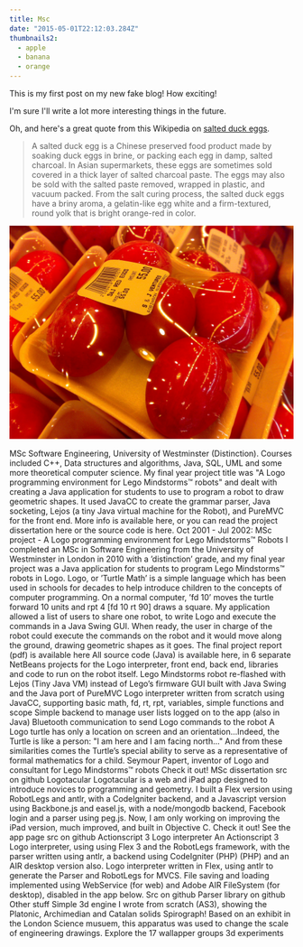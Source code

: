 ```yaml
---
title: Msc
date: "2015-05-01T22:12:03.284Z"
thumbnails2:
  - apple
  - banana
  - orange
---
```


This is my first post on my new fake blog! How exciting!

I'm sure I'll write a lot more interesting things in the future.

Oh, and here's a great quote from this Wikipedia on
[salted duck eggs](http://en.wikipedia.org/wiki/Salted_duck_egg).

> A salted duck egg is a Chinese preserved food product made by soaking duck
> eggs in brine, or packing each egg in damp, salted charcoal. In Asian
> supermarkets, these eggs are sometimes sold covered in a thick layer of salted
> charcoal paste. The eggs may also be sold with the salted paste removed,
> wrapped in plastic, and vacuum packed. From the salt curing process, the
> salted duck eggs have a briny aroma, a gelatin-like egg white and a
> firm-textured, round yolk that is bright orange-red in color.

![Chinese Salty Egg](./salty_egg.jpg)

MSc Software Engineering, University of Westminster (Distinction). Courses included C++, Data structures and algorithms, Java, SQL, UML and some more theoretical computer science. My final year project title was "A Logo programming environment for Lego Mindstorms&trade; robots" and dealt with creating a Java application for students to use to program a robot to draw geometric shapes. It used JavaCC to create the grammar parser, Java socketing, Lejos (a tiny Java virtual machine for the Robot), and PureMVC for the front end. More info is available here, or you can read the project dissertation here or the source code is here.
Oct 2001 - Jul 2002: 
MSc project - A Logo programming environment for Lego Mindstorms&trade; Robots
I completed an MSc in Software Engineering from the University of Westminster in London in 2010 with a &#8217;distinction&#8217; grade, and my final year project was a Java application for students to program Lego Mindstorms&trade; robots in Logo.
Logo, or &#8217;Turtle Math&#8217; is a simple language which has been used in schools for decades to help introduce children to the concepts of computer programming. On a normal computer, &#8217;fd 10&#8217; moves the turtle forward 10 units and rpt 4 [fd 10 rt 90] draws a square.
My application allowed a list of users to share one robot, to write Logo and execute the commands in a Java Swing GUI. When ready, the user in charge of the robot could execute the commands on the robot and it would move along the ground, drawing geometric shapes as it goes.
The final project report (pdf) is available here
All source code (Java) is available here, in 6 separate NetBeans projects for the Logo interpreter, front end, back end, libraries and code to run on the robot itself.
Lego Mindstorms robot re-flashed with Lejos (Tiny Java VM) instead of Lego&#8217;s firmware
GUI built with Java Swing and the Java port of PureMVC
Logo interpreter written from scratch using JavaCC, supporting basic math, fd, rt, rpt, variables, simple functions and scope
Simple backend to manage user lists logged on to the app (also in Java)
Bluetooth communication to send Logo commands to the robot
 A Logo turtle has only a location on screen and an orientation&hellip;Indeed, the Turtle is like a person: "I am here and I am facing north..." And from these similarities comes the Turtle&#8217;s special ability to serve as a representative of formal mathematics for a child.
Seymour Papert, inventor of Logo and consultant for Lego Mindstorms&trade; robots
Check it out!
MSc dissertation
src on github
Logotacular
Logotacular is a web and iPad app designed to introduce novices to programming and geometry. I built a Flex version using RobotLegs and antlr, with a CodeIgniter backend, and a Javascript version using Backbone.js and easel.js, with a node/mongodb backend, Facebook login and a parser using peg.js.
 Now, I am only working on improving the iPad version, much improved, and built in Objective C.
Check it out!
See the app page
src on github
Actionscript 3 Logo interpreter
An Actionscript 3 Logo interpreter, using using Flex 3 and the RobotLegs framework, with the parser written using antlr, a backend using CodeIgniter (PHP) (PHP) and an AIR desktop version also.
Logo interpreter written in Flex, using antlr to generate the Parser and RobotLegs for MVCS.
File saving and loading implemented using WebService (for web) and Adobe AIR FileSystem (for desktop), disabled in the app below.
Src on github 
Parser library on github 
Other stuff
Simple 3d engine I wrote from scratch (AS3), showing the Platonic, Archimedian and Catalan solids
Spirograph!
Based on an exhibit in the London Science musuem, this apparatus was used to change the scale of engineering drawings.
Explore the 17 wallapper groups
3d experiments
 